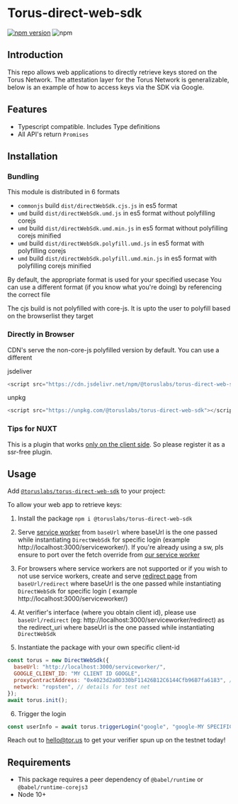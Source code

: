 # Torus-direct-web-sdk

[![npm version](https://badge.fury.io/js/%40toruslabs%2Ftorus-direct-web-sdk.svg)](https://badge.fury.io/js/%40toruslabs%2Ftorus-direct-web-sdk)
![npm](https://img.shields.io/npm/dw/@toruslabs/torus-direct-web-sdk)

## Introduction

This repo allows web applications to directly retrieve keys stored on the Torus Network. The attestation layer for the Torus Network is generalizable, below is an example of how to access keys via the SDK via Google.

## Features

- Typescript compatible. Includes Type definitions
- All API's return `Promises`

## Installation

### Bundling

This module is distributed in 6 formats

- `commonjs` build `dist/directWebSdk.cjs.js` in es5 format
- `umd` build `dist/directWebSdk.umd.js` in es5 format without polyfilling corejs
- `umd` build `dist/directWebSdk.umd.min.js` in es5 format without polyfilling corejs minified
- `umd` build `dist/directWebSdk.polyfill.umd.js` in es5 format with polyfilling corejs
- `umd` build `dist/directWebSdk.polyfill.umd.min.js` in es5 format with polyfilling corejs minified

By default, the appropriate format is used for your specified usecase
You can use a different format (if you know what you're doing) by referencing the correct file

The cjs build is not polyfilled with core-js.
It is upto the user to polyfill based on the browserlist they target


### Directly in Browser

CDN's serve the non-core-js polyfilled version by default. You can use a different

jsdeliver

```js
<script src="https://cdn.jsdelivr.net/npm/@toruslabs/torus-direct-web-sdk"></script>
```

unpkg

```js
<script src="https://unpkg.com/@toruslabs/torus-direct-web-sdk"></script>
```

### Tips for NUXT

This is a plugin that works [only on the client side](https://nuxtjs.org/guide/plugins/#client-side-only). So please register it as a ssr-free plugin.

## Usage

Add [`@toruslabs/torus-direct-web-sdk`](https://www.npmjs.com/package/@toruslabs/torus-direct-web-sdk) to your project:

To allow your web app to retrieve keys:

1. Install the package
   `npm i @toruslabs/torus-direct-web-sdk`

2. Serve [service worker](public/sw.js) from `baseUrl` where baseUrl is the one passed while instantiating `DirectWebSdk` for specific login (example http://localhost:3000/serviceworker/). If you're already using a sw, pls ensure to port over the fetch override from [our service worker](public/sw.js)

3. For browsers where service workers are not supported or if you wish to not use service workers, create and serve [redirect page](public/redirect.html) from `baseUrl/redirect` where baseUrl is the one passed while instantiating `DirectWebSdk` for specific login ( example http://localhost:3000/serviceworker/)

4. At verifier's interface (where you obtain client id), please use `baseUrl/redirect` (eg: http://localhost:3000/serviceworker/redirect) as the redirect_uri where baseUrl is the one passed while instantiating `DirectWebSdk`

5. Instantiate the package with your own specific client-id

```js
const torus = new DirectWebSdk({
  baseUrl: "http://localhost:3000/serviceworker/",
  GOOGLE_CLIENT_ID: "MY CLIENT ID GOOGLE",
  proxyContractAddress: "0x4023d2a0D330bF11426B12C6144Cfb96B7fa6183", // details for test net
  network: "ropsten", // details for test net
});
await torus.init();
```

6. Trigger the login
```js
const userInfo = await torus.triggerLogin("google", "google-MY SPECIFIC VERIFIER");
```

Reach out to hello@tor.us to get your verifier spun up on the testnet today!


## Requirements
- This package requires a peer dependency of `@babel/runtime` or `@babel/runtime-corejs3`
- Node 10+
